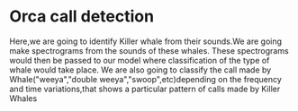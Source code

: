 # Orca call detection 

Here,we are going to identify Killer whale from their sounds.We are going make spectrograms from the sounds of these whales.
These spectrograms would then be passed to our model where classification of the type of whale would take place.
We are also going to classify the call made by Whale("weeya","double weeya","swoop",etc)depending on the frequency and time variations,that shows a particular pattern of calls made by Killer Whales



